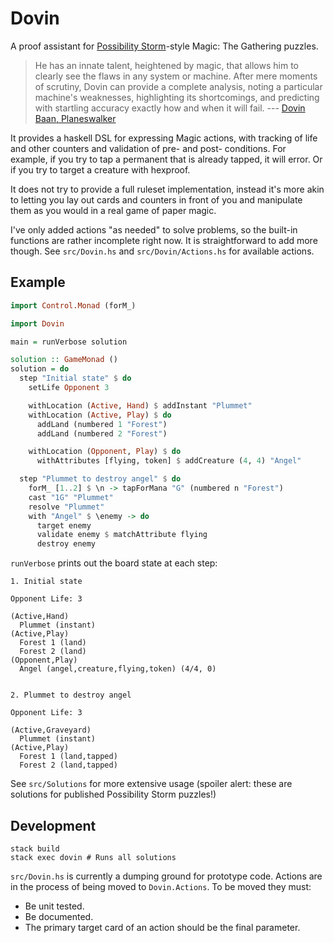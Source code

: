 # Dovin

A proof assistant for [Possibility
Storm](http://www.possibilitystorm.com/)-style Magic: The Gathering puzzles.

> He has an innate talent, heightened by magic, that allows him to clearly see
> the flaws in any system or machine. After mere moments of scrutiny, Dovin can
> provide a complete analysis, noting a particular machine's weaknesses,
> highlighting its shortcomings, and predicting with startling accuracy exactly
> how and when it will fail. --- [Dovin Baan, Planeswalker](https://magic.wizards.com/en/story/planeswalkers/dovin-baan)

It provides a haskell DSL for expressing Magic actions, with tracking of life and other
counters and validation of pre- and post- conditions. For example, if you try
to tap a permanent that is already tapped, it will error. Or if you try to
target a creature with hexproof.

It does not try to provide a full ruleset implementation, instead it's more
akin to letting you lay out cards and counters in front of you and manipulate
them as you would in a real game of paper magic.

I've only added actions "as needed" to solve problems, so the built-in
functions are rather incomplete right now. It is straightforward to add more
though. See `src/Dovin.hs` and `src/Dovin/Actions.hs` for available actions.

## Example

``` haskell
import Control.Monad (forM_)

import Dovin

main = runVerbose solution

solution :: GameMonad ()
solution = do
  step "Initial state" $ do
    setLife Opponent 3

    withLocation (Active, Hand) $ addInstant "Plummet"
    withLocation (Active, Play) $ do
      addLand (numbered 1 "Forest")
      addLand (numbered 2 "Forest")

    withLocation (Opponent, Play) $ do
      withAttributes [flying, token] $ addCreature (4, 4) "Angel"

  step "Plummet to destroy angel" $ do
    forM_ [1..2] $ \n -> tapForMana "G" (numbered n "Forest")
    cast "1G" "Plummet"
    resolve "Plummet"
    with "Angel" $ \enemy -> do
      target enemy
      validate enemy $ matchAttribute flying
      destroy enemy
```

`runVerbose` prints out the board state at each step:

    1. Initial state

    Opponent Life: 3

    (Active,Hand)
      Plummet (instant)
    (Active,Play)
      Forest 1 (land)
      Forest 2 (land)
    (Opponent,Play)
      Angel (angel,creature,flying,token) (4/4, 0)


    2. Plummet to destroy angel

    Opponent Life: 3

    (Active,Graveyard)
      Plummet (instant)
    (Active,Play)
      Forest 1 (land,tapped)
      Forest 2 (land,tapped)

See `src/Solutions` for more extensive usage (spoiler alert: these are
solutions for published Possibility Storm puzzles!)

## Development

    stack build
    stack exec dovin # Runs all solutions

`src/Dovin.hs` is currently a dumping ground for prototype code. Actions are in
the process of being moved to `Dovin.Actions`. To be moved they must:

  * Be unit tested.
  * Be documented.
  * The primary target card of an action should be the final parameter.
